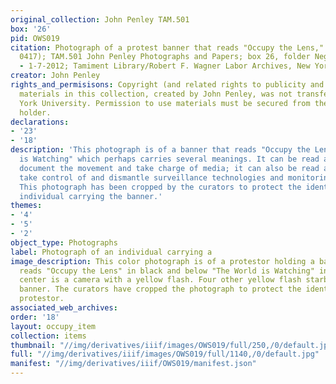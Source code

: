 ```yaml
---
original_collection: John Penley TAM.501
box: '26'
pid: OWS019
citation: Photograph of a protest banner that reads "Occupy the Lens," 2011 (negative
  0417); TAM.501 John Penley Photographs and Papers; box 26, folder Negatives 6-24-2011
  - 1-7-2012; Tamiment Library/Robert F. Wagner Labor Archives, New York University
creator: John Penley
rights_and_permisisons: Copyright (and related rights to publicity and privacy) to
  materials in this collection, created by John Penley, was not transferred to New
  York University. Permission to use materials must be secured from the copyright
  holder.
declarations:
- '23'
- '18'
description: 'This photograph is of a banner that reads "Occupy the Lens: The World
  is Watching" which perhaps carries several meanings. It can be read as a call to
  document the movement and take charge of media; it can also be read as a call to
  take control of and dismantle surveillance technologies and monitoring of protestors.
  This photograph has been cropped by the curators to protect the identity of the
  individual carrying the banner.'
themes:
- '4'
- '5'
- '2'
object_type: Photographs
label: Photograph of an individual carrying a
image_description: This color photograph is of a protestor holding a banner. The banner
  reads "Occupy the Lens" in black and below "The World is Watching" in red. In the
  center is a camera with a yellow flash. Four other yellow flash starbursts dot the
  banner. The curators have cropped the photograph to protect the identity of the
  protestor.
associated_web_archives:
order: '18'
layout: occupy_item
collection: items
thumbnail: "//img/derivatives/iiif/images/OWS019/full/250,/0/default.jpg"
full: "//img/derivatives/iiif/images/OWS019/full/1140,/0/default.jpg"
manifest: "//img/derivatives/iiif/OWS019/manifest.json"
---
```


